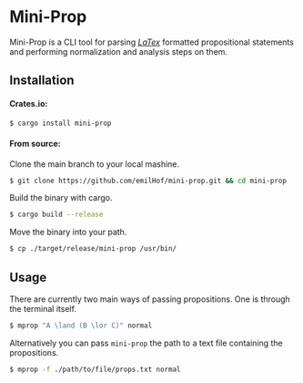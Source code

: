 # Mini-Prop
Mini-Prop is a CLI tool for parsing [*LaTex*](https://www.latex-project.org/) formatted 
propositional statements and performing normalization and analysis steps on them.

## Installation
#### Crates.io:
```bash
$ cargo install mini-prop
```

#### From source:
Clone the main branch to your local mashine.
```bash
$ git clone https://github.com/emilHof/mini-prop.git && cd mini-prop
```

Build the binary with cargo.
```bash
$ cargo build --release
```

Move the binary into your path.
```bash
$ cp ./target/release/mini-prop /usr/bin/
```

## Usage
There are currently two main ways of passing propositions. One is through the terminal
itself.
```bash
$ mprop "A \land (B \lor C)" normal
```

Alternatively you can pass `mini-prop` the path to a text file containing the propositions.
```bash
$ mprop -f ./path/to/file/props.txt normal
```


